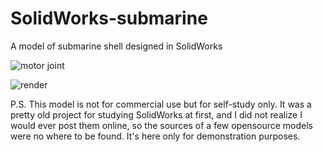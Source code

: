 # SolidWorks-submarine
A model of submarine shell designed in SolidWorks

![motor joint](https://github.com/user-attachments/assets/9028e77b-c2be-4796-b830-52dfe6040ef2)

![render](https://github.com/user-attachments/assets/2646c9a6-e904-4c62-84aa-35db42b12304)

P.S. This model is not for commercial use but for self-study only. It was a pretty old project for studying SolidWorks at first, and I did not realize I would ever post them online, so the sources of a few opensource models were no where to be found. It's here only for demonstration purposes.
